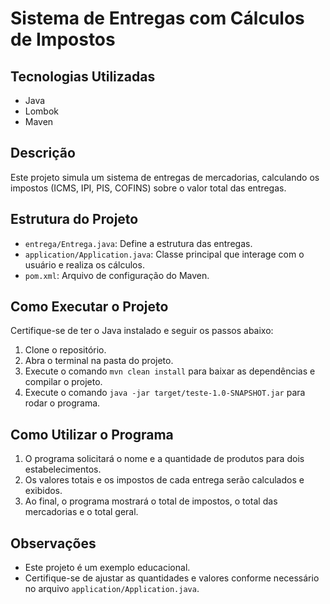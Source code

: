 # Sistema de Entregas com Cálculos de Impostos

## Tecnologias Utilizadas

- Java
- Lombok
- Maven

## Descrição

Este projeto simula um sistema de entregas de mercadorias, calculando os impostos (ICMS, IPI, PIS, COFINS) sobre o valor total das entregas.

## Estrutura do Projeto

- `entrega/Entrega.java`: Define a estrutura das entregas.
- `application/Application.java`: Classe principal que interage com o usuário e realiza os cálculos.
- `pom.xml`: Arquivo de configuração do Maven.

## Como Executar o Projeto

Certifique-se de ter o Java instalado e seguir os passos abaixo:

1. Clone o repositório.
2. Abra o terminal na pasta do projeto.
3. Execute o comando `mvn clean install` para baixar as dependências e compilar o projeto.
4. Execute o comando `java -jar target/teste-1.0-SNAPSHOT.jar` para rodar o programa.

## Como Utilizar o Programa

1. O programa solicitará o nome e a quantidade de produtos para dois estabelecimentos.
2. Os valores totais e os impostos de cada entrega serão calculados e exibidos.
3. Ao final, o programa mostrará o total de impostos, o total das mercadorias e o total geral.

## Observações

- Este projeto é um exemplo educacional.
- Certifique-se de ajustar as quantidades e valores conforme necessário no arquivo `application/Application.java`.


